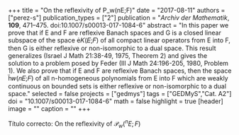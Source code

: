 +++
title = "On the reflexivity of P_w(nE;F)"
date = "2017-08-11"
authors = ["perez-s"]
publication_types = ["2"]
publication = "*Archiv der Mathematik*, **109**, 471–475. doi:10.1007/s00013-017-1084-6"
abstract = "In this paper we prove that if E and F are reflexive Banach spaces and G is a closed linear subspace of the space 𝐾(𝐸;𝐹) of all compact linear operators from E into F, then G is either reflexive or non-isomorphic to a dual space. This result generalizes (Israel J Math 21:38-49, 1975, Theorem 2) and gives the solution to a problem posed by Feder (Ill J Math 24:196-205, 1980, Problem 1). We also prove that if E and F are reflexive Banach spaces, then the space 𝑤(𝑛𝐸;𝐹) of all n-homogeneous polynomials from E into F which are weakly continuous on bounded sets is either reflexive or non-isomorphic to a dual space."
selected = false
projects = ["gedmys"]
tags = ["GEDMyS","Cat. A2"]
doi = "10.1007/s00013-017-1084-6"
math = false
highlight = true
[header]
image = ""
caption = ""
+++

Título correcto: On the reflexivity of $\mathcal{P}_{w}(^{n}E;F)$
